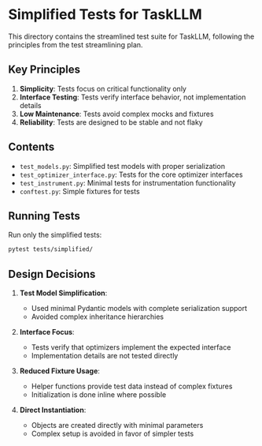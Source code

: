 # Simplified Tests for TaskLLM

This directory contains the streamlined test suite for TaskLLM, following the principles from the test streamlining plan.

## Key Principles

1. **Simplicity**: Tests focus on critical functionality only
2. **Interface Testing**: Tests verify interface behavior, not implementation details
3. **Low Maintenance**: Tests avoid complex mocks and fixtures
4. **Reliability**: Tests are designed to be stable and not flaky

## Contents

- `test_models.py`: Simplified test models with proper serialization
- `test_optimizer_interface.py`: Tests for the core optimizer interfaces
- `test_instrument.py`: Minimal tests for instrumentation functionality
- `conftest.py`: Simple fixtures for tests

## Running Tests

Run only the simplified tests:

```bash
pytest tests/simplified/
```

## Design Decisions

1. **Test Model Simplification**:
   - Used minimal Pydantic models with complete serialization support
   - Avoided complex inheritance hierarchies

2. **Interface Focus**:
   - Tests verify that optimizers implement the expected interface
   - Implementation details are not tested directly

3. **Reduced Fixture Usage**:
   - Helper functions provide test data instead of complex fixtures
   - Initialization is done inline where possible

4. **Direct Instantiation**:
   - Objects are created directly with minimal parameters
   - Complex setup is avoided in favor of simpler tests